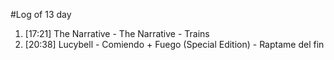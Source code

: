 #Log of 13 day

1. [17:21] The Narrative - The Narrative - Trains
1. [20:38] Lucybell - Comiendo + Fuego (Special Edition) - Raptame del fin
